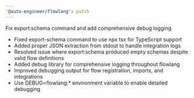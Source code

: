 ```yaml
---
'@auto-engineer/flowlang': patch
---
```


Fix export:schema command and add comprehensive debug logging

- Fixed export-schema command to use npx tsx for TypeScript support
- Added proper JSON extraction from stdout to handle integration logs
- Resolved issue where export:schema produced empty schemas despite valid flow definitions
- Added debug library for comprehensive logging throughout flowlang
- Improved debugging output for flow registration, imports, and integrations
- Use DEBUG=flowlang:\* environment variable to enable detailed debugging
